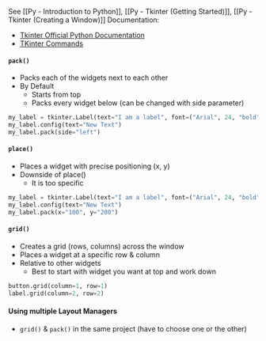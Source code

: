 See [[Py - Introduction to Python]], [[Py - Tkinter (Getting Started)]], [[Py - Tkinter (Creating a Window)]]
Documentation:
* [Tkinter Official Python Documentation](https://docs.python.org/3/library/tk.html)
* [TKinter Commands](https://tcl.tk/man/tcl8.6/TkCmd/contents.htm)

#### `pack()`
* Packs each of the widgets next to each other
* By Default
	* Starts from top
	* Packs every widget below (can be changed with side parameter)
```Python
my_label = tkinter.Label(text="I am a label", font=("Arial", 24, "bold", "italic"))
my_label.config(text="New Text")
my_label.pack(side="left")
```

#### `place()`
* Places a widget with precise positioning (x, y)
* Downside of place()
	* It is too specific 
```python
my_label = tkinter.Label(text="I am a label", font=("Arial", 24, "bold", "italic"))
my_label.config(text="New Text")
my_label.pack(x="100", y="200")
```

#### `grid()`
* Creates a grid (rows, columns) across the window
* Places a widget at a specific row & column
* Relative to other widgets 
	* Best to start with widget you want at top and work down
```Python
button.grid(column=1, row=1)
label.grid(column=2, row=2)
```


#### Using multiple Layout Managers
* `grid()` & `pack()` in the same project (have to choose one or the other)